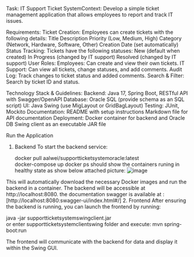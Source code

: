 Task: 
IT Support Ticket SystemContext: 
Develop a simple ticket management application that allows employees to report and track IT issues.

Requirements:
Ticket Creation:
Employees can create tickets with the following details: 
Title
Description
Priority (Low, Medium, High)
Category (Network, Hardware, Software, Other)
Creation Date (set automatically)
Status Tracking:
Tickets have the following statuses: 
New (default when created)
In Progress (changed by IT support)
Resolved (changed by IT support)
User Roles:
Employees: Can create and view their own tickets.
IT Support: Can view all tickets, change statuses, and add comments.
Audit Log:
Track changes to ticket status and added comments.
Search & Filter:
Search by ticket ID and status.



Technology Stack & Guidelines:
Backend: Java 17, Spring Boot, RESTful API with Swagger/OpenAPI
Database: Oracle SQL (provide schema as an SQL script)
UI: Java Swing (use MigLayout or GridBagLayout)
Testing: JUnit, Mockito
Documentation:
README with setup instructions
Markdown file for API documentation
Deployment:
Docker container for backend and Oracle DB
Swing client as an executable JAR file



Run the Application
1. Backend
To start the backend service:

   docker pull  aalwei/supportticketsystemoracle:latest    
   docker-compose up
   docker ps should show the containers runing in healthy state as show below attached picture:
![image](https://github.com/user-attachments/assets/6084b59e-7cfb-4004-828e-535738af34b2)

   
This will automatically download the necessary Docker images and run the backend in a container.
The backend will be accessible at http://localhost:8080.
the documentation swagger is available at : [http://localhost:8080:swagger-ui/index.html#/]
2. Frontend
After ensuring the backend is running, you can launch the frontend by running:

java -jar supportticketsystemswingclient.jar  
or 
enter supportticketsystemclientswing folder and execute: mvn spring-boot:run

The frontend will communicate with the backend for data and display it within the Swing GUI.
